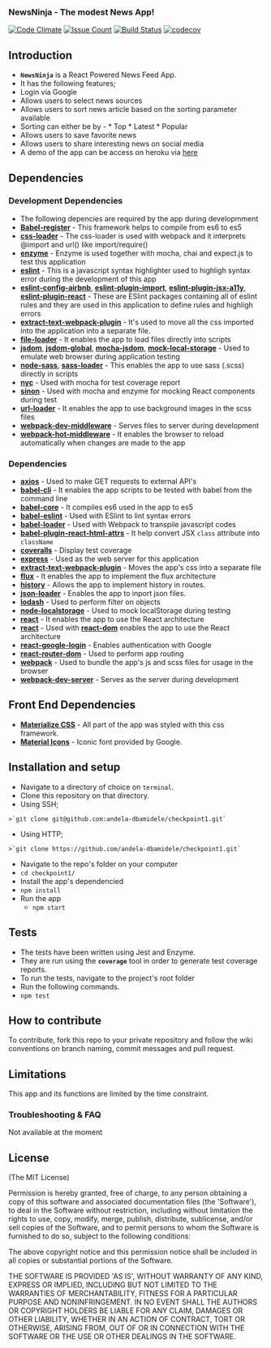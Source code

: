 ### NewsNinja - The modest News App!

[![Code Climate](https://codeclimate.com/github/andela-dbamidele/checkpoint1/badges/gpa.svg)](https://codeclimate.com/github/andela-dbamidele/checkpoint1)
[![Issue Count](https://codeclimate.com/github/andela-dbamidele/checkpoint1/badges/issue_count.svg)](https://codeclimate.com/github/andela-dbamidele/checkpoint1)
[![Build Status](https://travis-ci.org/andela-dbamidele/checkpoint1.svg?branch=master)](https://travis-ci.org/andela-dbamidele/checkpoint1)
[![codecov](https://codecov.io/gh/andela-dbamidele/checkpoint1/branch/master/graph/badge.svg)](https://codecov.io/gh/andela-dbamidele/checkpoint1)

## Introduction
*  **`NewsNinja`** is a React Powered News Feed App.
*  It has the following features;
  *  Login via Google
  *  Allows users to select news sources
  *  Allows users to sort news article based on the sorting parameter available
  *  Sorting can either be by -
    *  Top
    *  Latest
    *  Popular
  *  Allows users to save favorite news 
  *  Allows users to share interesting news on social media
*  A demo of the app can be access on heroku via [here](https://newsninja.herokuapp.com)

## Dependencies

### Development Dependencies
*  The following depencies are required by the app during developmment
  *  **[Babel-register](https://www.npmjs.com/package/babel-register)** - This framework helps to compile from es6 to es5
  *  **[css-loader](https://www.npmjs.com/package/css-loader)** - The  css-loader is used with webpack and it interprets @import and url() like import/require()
  *  **[enzyme](https://www.npmjs.com/package/enzyme)** - Enzyme is used together with mocha, chai and expect.js to test this application
  *  **[eslint](https://www.npmjs.com/package/eslint)** - This is a javascript syntax highlighter used to highligh syntax error during the development of this app
  *  **[eslint-config-airbnb](https://www.npmjs.com/package/eslint-config-airbnb)**, **[eslint-plugin-import](https://www.npmjs.com/package/eslint-plugin-import)**, **[eslint-plugin-jsx-a11y](https://www.npmjs.com/package/eslint-plugin-jsx-a11y)**, **[eslint-plugin-react](https://www.npmjs.com/package/eslint-plugin-react)**  - These are ESlint packages containing all of eslint rules and they are used in this application to define rules and highligh errors
  *  **[extract-text-webpack-plugin](https://www.npmjs.com/package/extract-text-webpack-plugin)** - It's used to move all the css imported into the application into a separate file.
  *  **[file-loader](https://www.npmjs.com/package/file-loader)** - It enables the app to load files directly into scripts
  *  **[jsdom](https://www.npmjs.com/package/jsdom)**, **[jsdom-global](https://www.npmjs.com/package/jsdom-global)**, **[mocha-jsdom](https://www.npmjs.com/package/mocha-jsdom)**, **[mock-local-storage](https://www.npmjs.com/package/mock-local-storage)** - Used to emulate web browser during application testing
  *  **[node-sass](https://www.npmjs.com/package/node-sass)**, **[sass-loader](https://www.npmjs.com/package/sass-loader)** - This enables the app to use sass (.scss) directly in scripts
  *  **[nyc](https://www.npmjs.com/package/nyc)** - Used with mocha for test coverage report
  *  **[sinon](https://www.npmjs.com/package/sinon)** - Used with mocha and enzyme for mocking React components during test
  *  **[url-loader](https://www.npmjs.com/package/url-loader)** - It enables the app to use background images in the scss files
  *  **[webpack-dev-middleware](https://www.npmjs.com/package/webpack-dev-middleware)** - Serves files to server during development
  *  **[webpack-hot-middleware](https://www.npmjs.com/package/webpack-hot-middleware)** - It enables the browser to reload automatically when changes are made to the app

### Dependencies
*  **[axios](https://www.npmjs.com/package/axios)** - Used to make GET requests to external API's
*  **[babel-cli](https://www.npmjs.com/package/babel-cli)** - It enables the app scripts to be tested with babel from the command line
*  **[babel-core](https://www.npmjs.com/package/babel-core)** - It compiles es6 used in the app to es5
*  **[babel-eslint](https://www.npmjs.com/package/babel-eslint)** - Used with ESlint to lint syntax errors
*  **[babel-loader](https://www.npmjs.com/package/babel-loader)** - Used with Webpack to transpile javascript codes
*  **[babel-plugin-react-html-attrs](https://www.npmjs.com/package/babel-plugin-react-html-attrs)** - It help convert JSX `class` attribute into `className` 
*  **[coveralls](https://www.npmjs.com/package/coveralls)** - Display test coverage
*  **[express](https://www.npmjs.com/package/express)** - Used as the web server for this application
*  **[extract-text-webpack-plugin](https://www.npmjs.com/package/extract-text-webpack-plugin)** - Moves the app's css into a separate file
*  **[flux](https://www.npmjs.com/package/flux)** - It enables the app to implement the flux architecture
*  **[history](https://www.npmjs.com/package/history)** - Allows the app to implement history in routes.
*  **[json-loader](https://www.npmjs.com/package/json-loader)** - Enables the app to inport json files.
*  **[lodash](https://www.npmjs.com/package/lodash)** - Used to perform filter on objects
*  **[node-localstorage](https://www.npmjs.com/package/node-localstorage)** - Used to mock localStorage during testing
*  **[react](https://www.npmjs.com/package/react)** - It enables the app to use the React architecture
*  **[react](https://www.npmjs.com/package/react)** - Used with **[react-dom](https://www.npmjs.com/package/react-dom)** enables the app to use the React architecture
*  **[react-google-login](https://www.npmjs.com/package/react-google-login)** - Enables authentication with Google
*  **[react-router-dom](https://www.npmjs.com/package/react-router-dom)** - Used to perform app routing
*  **[webpack](https://www.npmjs.com/package/react-router-dom)** - Used to bundle the app's js and scss files for usage in the browser
*  **[webpack-dev-server](https://www.npmjs.com/package/webpack-dev-server)** - Serves as the server during development

## Front End Dependencies
*  **[Materialize CSS](http://materializecss.com/)** - All part of the app was styled with this css framework.
*  **[Material Icons](https://material.io/icons/)** - Iconic font provided by Google.

## Installation and setup
*  Navigate to a directory of choice on `terminal`.
*  Clone this repository on that directory.
  *  Using SSH;

    >`git clone git@github.com:andela-dbamidele/checkpoint1.git`

  *  Using HTTP;

    >`git clone https://github.com/andela-dbamidele/checkpoint1.git`

*  Navigate to the repo's folder on your computer
  *  `cd checkpoint1/`
*  Install the app's dependencied
  *  `npm install`
* Run the app
  *  `npm start`

## Tests
*  The tests have been written using Jest and Enzyme.
*  They are run using the **`coverage`** tool in order to generate test coverage reports.
*  To run the tests, navigate to the project's root folder
*  Run the following commands.
  *  `npm test`
  

## How to contribute
To contribute, fork this repo to your private repository and follow the wiki conventions on branch naming, commit messages and pull request.

## Limitations
This app and its functions are limited by the time constraint.

### Troubleshooting & FAQ
Not available at the moment

## License

(The MIT License)

Permission is hereby granted, free of charge, to any person obtaining
a copy of this software and associated documentation files (the
'Software'), to deal in the Software without restriction, including
without limitation the rights to use, copy, modify, merge, publish,
distribute, sublicense, and/or sell copies of the Software, and to
permit persons to whom the Software is furnished to do so, subject to
the following conditions:

The above copyright notice and this permission notice shall be
included in all copies or substantial portions of the Software.

THE SOFTWARE IS PROVIDED 'AS IS', WITHOUT WARRANTY OF ANY KIND,
EXPRESS OR IMPLIED, INCLUDING BUT NOT LIMITED TO THE WARRANTIES OF
MERCHANTABILITY, FITNESS FOR A PARTICULAR PURPOSE AND NONINFRINGEMENT.
IN NO EVENT SHALL THE AUTHORS OR COPYRIGHT HOLDERS BE LIABLE FOR ANY
CLAIM, DAMAGES OR OTHER LIABILITY, WHETHER IN AN ACTION OF CONTRACT,
TORT OR OTHERWISE, ARISING FROM, OUT OF OR IN CONNECTION WITH THE
SOFTWARE OR THE USE OR OTHER DEALINGS IN THE SOFTWARE.
